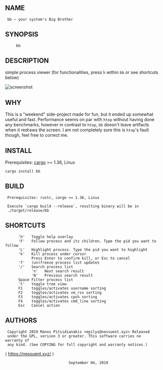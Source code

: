 ## NAME
     bb — your system's Big Brother

## SYNOPSIS
```
     bb
```

## DESCRIPTION
simple process viewer (for functionalities, press `h` within `bb` or see shortcuts below)

![screenshot](screenshot.png) 

## WHY
This is a "weekend" side-project made for fun, but it ended up somewhat useful and fast. Performance seems on par with `htop` without having done any benchmarks, however in contrast to `htop`, `bb` doesn't leave artifacts when it redraws the screen. I am not completely sure this is `htop`'s fault though, feel free to correct me.

## INSTALL
Prerequisites: [cargo](https://www.rust-lang.org/tools/install) >= 1.36, Linux

```
cargo install bb
```

## BUILD
     Prerequisites: rustc, cargo >= 1.36, Linux

     Execute `cargo build --release`, resulting binary will be in
     ./target/release/bb

## SHORTCUTS
```
      'h'   Toggle help overlay
      'F'   Follow process and its children. Type the pid you want to follow
      'L'   Highlight process. Type the pid you want to highlight
      'k'   Kill process under cursor
            Press Enter to confirm kill, or Esc to cancel
      'f'   (un)freeze process list updates
      '/'   Search process list
			'n'   Next search result
			'N'   Previous search result
      Space Filter process list
      't'   toggle tree view
      F1    toggles/activates username sorting
      F2    toggles/activates vm_rss sorting
      F3    toggles/activates cpu% sorting
      F4    toggles/activates cmd_line sorting
      Esc   Cancel action
```

## AUTHORS
     Copyright 2019 Manos Pitsidianakis <epilys@nessuent.xyz> Released
     under the GPL, version 3 or greater. This software carries no warranty of
     any kind. (See COPYING for full copyright and warranty notices.)

⟨ https://nessuent.xyz/ ⟩

                                 September 04, 2019
